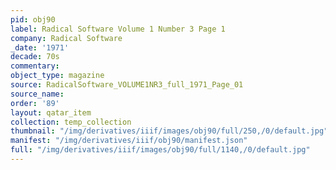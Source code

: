 ```yaml
---
pid: obj90
label: Radical Software Volume 1 Number 3 Page 1
company: Radical Software
_date: '1971'
decade: 70s
commentary:
object_type: magazine
source: RadicalSoftware_VOLUME1NR3_full_1971_Page_01
source_name:
order: '89'
layout: qatar_item
collection: temp_collection
thumbnail: "/img/derivatives/iiif/images/obj90/full/250,/0/default.jpg"
manifest: "/img/derivatives/iiif/obj90/manifest.json"
full: "/img/derivatives/iiif/images/obj90/full/1140,/0/default.jpg"
---
```

